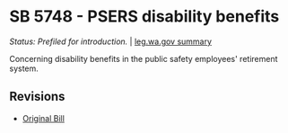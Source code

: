 # SB 5748 - PSERS disability benefits
*Status: Prefiled for introduction.* | [leg.wa.gov summary](https://app.leg.wa.gov/billsummary?BillNumber=5748&Year=2021)

Concerning disability benefits in the public safety employees' retirement system.

## Revisions
* [Original Bill](1/)